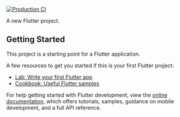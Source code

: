 [![Production CI](https://github.com/Hec7or-Uni/chess-mobile/actions/workflows/production.yml/badge.svg)](https://github.com/Hec7or-Uni/chess-mobile/actions/workflows/production.yml)

A new Flutter project.

## Getting Started

This project is a starting point for a Flutter application.

A few resources to get you started if this is your first Flutter project:

- [Lab: Write your first Flutter app](https://docs.flutter.dev/get-started/codelab)
- [Cookbook: Useful Flutter samples](https://docs.flutter.dev/cookbook)

For help getting started with Flutter development, view the
[online documentation](https://docs.flutter.dev/), which offers tutorials,
samples, guidance on mobile development, and a full API reference.
